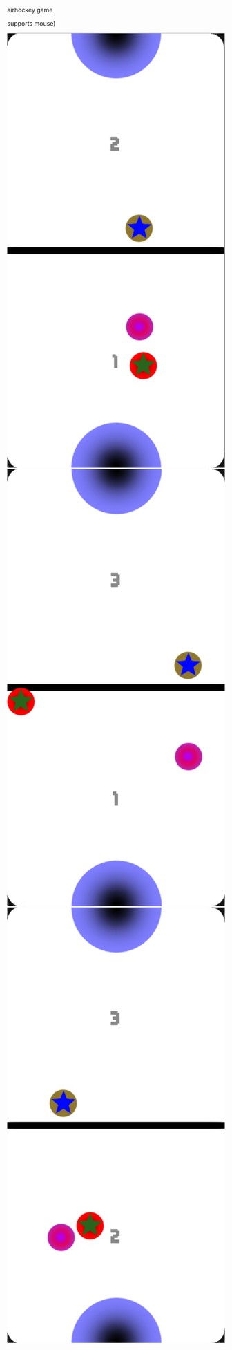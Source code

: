 airhockey game

supports mouse)

![a:](https://github.com/Ultraparalon/airhockey/raw/master/screenshots/scr1.png)
![a:](https://github.com/Ultraparalon/airhockey/raw/master/screenshots/scr2.png)
![a:](https://github.com/Ultraparalon/airhockey/raw/master/screenshots/scr3.png)

